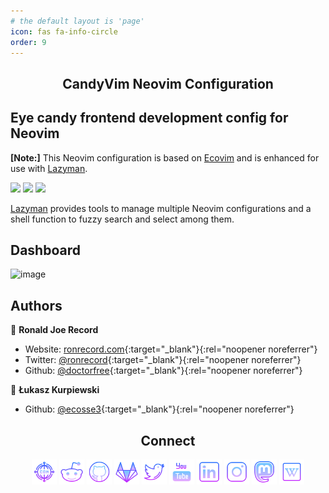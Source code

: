 ```yaml
---
# the default layout is 'page'
icon: fas fa-info-circle
order: 9
---
```


<h2 align="center">CandyVim Neovim Configuration</h2>

## Eye candy frontend development config for Neovim

**[Note:]** This Neovim configuration is based on [Ecovim](https://lazyman.dev/info/Ecovim.html)
and is enhanced for use with [Lazyman](https://lazyman.dev).

<a href="https://dotfyle.com/doctorfree/candyvim"><img src="https://dotfyle.com/doctorfree/candyvim/badges/plugins?style=flat" /></a>
<a href="https://dotfyle.com/doctorfree/candyvim"><img src="https://dotfyle.com/doctorfree/candyvim/badges/leaderkey?style=flat" /></a>
<a href="https://dotfyle.com/doctorfree/candyvim"><img src="https://dotfyle.com/doctorfree/candyvim/badges/plugin-manager?style=flat" /></a>

[Lazyman](https://lazyman.dev) provides tools to manage multiple Neovim configurations
and a shell function to fuzzy search and select among them.

## Dashboard

<img width="1792" alt="image" src="https://raw.githubusercontent.com/wiki/doctorfree/CandyVim/screenshots/6-alpha.png">

## Authors

👤 **Ronald Joe Record**

- Website: [ronrecord.com](https://ronrecord.com/){:target="_blank"}{:rel="noopener noreferrer"}
- Twitter: [@ronrecord](https://twitter.com/ronrecord){:target="_blank"}{:rel="noopener noreferrer"}
- Github: [@doctorfree](https://github.com/doctorfree){:target="_blank"}{:rel="noopener noreferrer"}

👤 **Łukasz Kurpiewski**

- Github: [@ecosse3](https://github.com/ecosse3){:target="_blank"}{:rel="noopener noreferrer"}

<div align="center">
  <h2 id="connect">Connect</h2>
  <p align="center">
    <a href="https://ronrecord.com" target="_blank" rel="noopener">
      <img align="center"
      style="width:40px;height:40px"
      alt="domain"
      src="https://raw.githubusercontent.com/doctorfree/doctorfree/master/icons/domain.png"
    /></a>
    <a href="https://www.reddit.com/user/No-Blackberry-3160" target="_blank" rel="noopener">
      <img align="center"
      style="width:40px;height:40px"
      alt="reddit"
      src="https://raw.githubusercontent.com/doctorfree/doctorfree/master/icons/reddit.png"
    /></a>
    <a href="https://github.com/doctorfree" target="_blank" rel="noopener">
      <img align="center"
      style="width:40px;height:40px"
      alt="github"
      src="https://raw.githubusercontent.com/doctorfree/doctorfree/master/icons/github.png"
    /></a>
    <a href="https://gitlab.com/doctorfree" target="_blank" rel="noopener">
      <img align="center"
      style="width:40px;height:40px"
      alt="gitlab"
      src="https://raw.githubusercontent.com/doctorfree/doctorfree/master/icons/gitlab.png"
    /></a>
    <a href="https://twitter.com/ronrecord" target="_blank" rel="noopener">
      <img align="center"
      style="width:40px;height:40px"
      alt="twitter"
      src="https://raw.githubusercontent.com/doctorfree/doctorfree/master/icons/twitter.png"
    /></a>
    <a href="https://youtube.com/c/doctorfree" target="_blank" rel="noopener">
      <img align="center"
      style="width:40px;height:40px"
      alt="youtube"
      src="https://raw.githubusercontent.com/doctorfree/doctorfree/master/icons/youtube.png"
    /></a>
    <a href="https://linkedin.com/in/ronrecord" target="_blank" rel="noopener">
      <img align="center"
      style="width:40px;height:40px"
      alt="linkedin"
      src="https://raw.githubusercontent.com/doctorfree/doctorfree/master/icons/linkedin.png"
    /></a>
    <a href="https://instagram.com/doctorfree" target="_blank" rel="noopener">
      <img align="center"
      style="width:40px;height:40px"
      alt="instagram"
      src="https://raw.githubusercontent.com/doctorfree/doctorfree/master/icons/instagram.png"
    /></a>
    <a href="https://noc.social/@doctorwhen" target="_blank" rel="noopener">
      <img align="center"
      style="width:40px;height:40px"
      alt="mastodon"
      src="https://raw.githubusercontent.com/doctorfree/doctorfree/master/icons/mastodon.png"
    /></a>
    <a href="https://en.wikipedia.org/wiki/User:Doctorfree" target="_blank" rel="noopener">
      <img align="center"
      style="width:40px;height:40px"
      alt="wikipedia"
      src="https://raw.githubusercontent.com/doctorfree/doctorfree/master/icons/wikipedia.png"
    /></a>
  </p>
</div>
